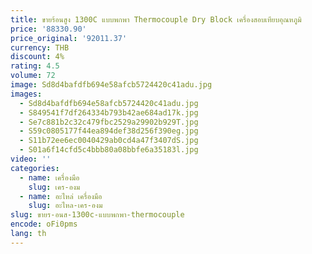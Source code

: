 ```yaml
---
title: ขายร้อนสูง 1300C แบบพกพา Thermocouple Dry Block เครื่องสอบเทียบอุณหภูมิ
price: '88330.90'
price_original: '92011.37'
currency: THB
discount: 4%
rating: 4.5
volume: 72
image: Sd8d4bafdfb694e58afcb5724420c41adu.jpg
images:
  - Sd8d4bafdfb694e58afcb5724420c41adu.jpg
  - S849541f7df264334b793b42ae684ad17k.jpg
  - Se7c881b2c32c479fbc2529a29902b929T.jpg
  - S59c0805177f44ea894def38d256f390eg.jpg
  - S11b72ee6ec0040429ab0cd4a47f3407dS.jpg
  - S01a6f14cfd5c4bbb80a08bbfe6a35183l.jpg
video: ''
categories:
  - name: เครื่องมือ
    slug: เคร-องม
  - name: อะไหล่ เครื่องมือ
    slug: อะไหล-เคร-องม
slug: ขายร-อนส-1300c-แบบพกพา-thermocouple
encode: oFi0pms
lang: th
---
```

  